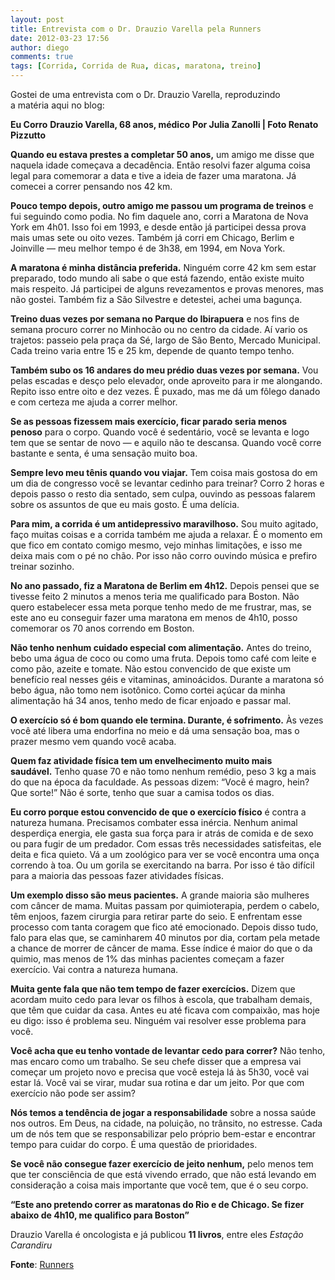 ```yaml
---
layout: post
title: Entrevista com o Dr. Drauzio Varella pela Runners
date: 2012-03-23 17:56
author: diego
comments: true
tags: [Corrida, Corrida de Rua, dicas, maratona, treino]
---
```


Gostei de uma entrevista com o Dr. Drauzio Varella, reproduzindo a matéria aqui no blog:

**Eu Corro**
**Drauzio Varella, 68 anos, médico**
**Por Julia Zanolli | Foto Renato Pizzutto**
<!--more-->
**Quando eu estava prestes a completar 50 anos,** um amigo me disse que naquela idade começava a decadência. Então resolvi fazer alguma coisa legal para comemorar a data e tive a ideia de fazer uma maratona. Já comecei a correr pensando nos 42 km.

**Pouco tempo depois, outro amigo me passou um programa de treinos** e fui seguindo como podia. No fim daquele ano, corri a Maratona de Nova York em 4h01. Isso foi em 1993, e desde então já participei dessa prova mais umas sete ou oito vezes. Também já corri em Chicago, Berlim e Joinville — meu melhor tempo é de 3h38, em 1994, em Nova York.

**A maratona é minha distância preferida.** Ninguém corre 42 km sem estar preparado, todo mundo ali sabe o que está fazendo, então existe muito mais respeito. Já participei de alguns revezamentos e provas menores, mas não gostei. Também fiz a São Silvestre e detestei, achei uma bagunça.

**Treino duas vezes por semana no Parque do Ibirapuera** e nos fins de semana procuro correr no Minhocão ou no centro da cidade. Aí vario os trajetos: passeio pela praça da Sé, largo de São Bento, Mercado Municipal. Cada treino varia entre 15 e 25 km, depende de quanto tempo tenho.

**Também subo os 16 andares do meu prédio duas vezes por semana.** Vou pelas escadas e desço pelo elevador, onde aproveito para ir me alongando. Repito isso entre oito e dez vezes. É puxado, mas me dá um fôlego danado e com certeza me ajuda a correr melhor.

**Se as pessoas fizessem mais exercício, ficar parado seria menos penoso** para o corpo. Quando você é sedentário, você se levanta e logo tem que se sentar de novo — e aquilo não te descansa. Quando você corre bastante e senta, é uma sensação muito boa.

**Sempre levo meu tênis quando vou viajar.** Tem coisa mais gostosa do em um dia de congresso você se levantar cedinho para treinar? Corro 2 horas e depois passo o resto dia sentado, sem culpa, ouvindo as pessoas falarem sobre os assuntos de que eu mais gosto. É uma delícia.

**Para mim, a corrida é um antidepressivo maravilhoso.** Sou muito agitado, faço muitas coisas e a corrida também me ajuda a relaxar. É o momento em que fico em contato comigo mesmo, vejo minhas limitações, e isso me deixa mais com o pé no chão. Por isso não corro ouvindo música e prefiro treinar sozinho.

**No ano passado, fiz a Maratona de Berlim em 4h12.** Depois pensei que se tivesse feito 2 minutos a menos teria me qualificado para Boston. Não quero estabelecer essa meta porque tenho medo de me frustrar, mas, se este ano eu conseguir fazer uma maratona em menos de 4h10, posso comemorar os 70 anos correndo em Boston.

**Não tenho nenhum cuidado especial com alimentação.** Antes do treino, bebo uma água de coco ou como uma fruta. Depois tomo café com leite e como pão, azeite e tomate. Não estou convencido de que existe um benefício real nesses géis e vitaminas, aminoácidos. Durante a maratona só bebo água, não tomo nem isotônico. Como cortei açúcar da minha alimentação há 34 anos, tenho medo de ficar enjoado e passar mal.

**O exercício só é bom quando ele termina. Durante, é sofrimento.** Às vezes você até libera uma endorfina no meio e dá uma sensação boa, mas o prazer mesmo vem quando você acaba.

**Quem faz atividade física tem um envelhecimento muito mais saudável.** Tenho quase 70 e não tomo nenhum remédio, peso 3 kg a mais do que na época da faculdade. As pessoas dizem: “Você é magro, hein? Que sorte!” Não é sorte, tenho que suar a camisa todos os dias.

**Eu corro porque estou convencido de que o exercício físico** é contra a natureza humana. Precisamos combater essa inércia. Nenhum animal desperdiça energia, ele gasta sua força para ir atrás de comida e de sexo ou para fugir de um predador. Com essas três necessidades satisfeitas, ele deita e fica quieto. Vá a um zoológico para ver se você encontra uma onça correndo à toa. Ou um gorila se exercitando na barra. Por isso é tão difícil para a maioria das pessoas fazer atividades físicas.

**Um exemplo disso são meus pacientes.** A grande maioria são mulheres com câncer de mama. Muitas passam por quimioterapia, perdem o cabelo, têm enjoos, fazem cirurgia para retirar parte do seio. E enfrentam esse processo com tanta coragem que fico até emocionado. Depois disso tudo, falo para elas que, se caminharem 40 minutos por dia, cortam pela metade a chance de morrer de câncer de mama. Esse índice é maior do que o da quimio, mas menos de 1% das minhas pacientes começam a fazer exercício. Vai contra a natureza humana.

**Muita gente fala que não tem tempo de fazer exercícios.** Dizem que acordam muito cedo para levar os filhos à escola, que trabalham demais, que têm que cuidar da casa. Antes eu até ficava com compaixão, mas hoje eu digo: isso é problema seu. Ninguém vai resolver esse problema para você.

**Você acha que eu tenho vontade de levantar cedo para correr?** Não tenho, mas encaro como um trabalho. Se seu chefe disser que a empresa vai começar um projeto novo e precisa que você esteja lá às 5h30, você vai estar lá. Você vai se virar, mudar sua rotina e dar um jeito. Por que com exercício não pode ser assim?

**Nós temos a tendência de jogar a responsabilidade** sobre a nossa saúde nos outros. Em Deus, na cidade, na poluição, no trânsito, no estresse. Cada um de nós tem que se responsabilizar pelo próprio bem-estar e encontrar tempo para cuidar do corpo. É uma questão de prioridades.

**Se você não consegue fazer exercício de jeito nenhum,** pelo menos tem que ter consciência de que está vivendo errado, que não está levando em consideração a coisa mais importante que você tem, que é o seu corpo.

**“Este ano pretendo correr as maratonas do Rio e de Chicago. Se fizer abaixo de 4h10, me qualifico para Boston”**

Drauzio Varella é oncologista e já publicou **11 livros**, entre eles *Estação Carandiru*

**Fonte**: <a href="http://runnersworld.abril.com.br/entrevistas/drauzio-varella/" target="_blank">Runners</a>
